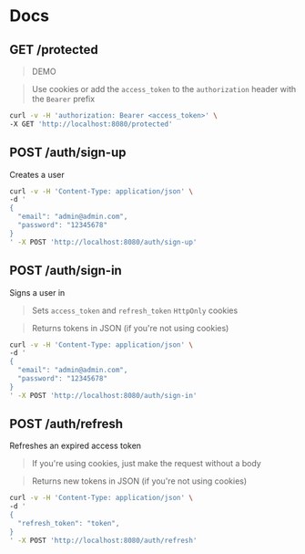 # Docs

## GET /protected

> DEMO

> Use cookies or add the `access_token` to the `authorization` header with the
> `Bearer` prefix

```bash
curl -v -H 'authorization: Bearer <access_token>' \
-X GET 'http://localhost:8080/protected'
```

## POST /auth/sign-up

Creates a user

```bash
curl -v -H 'Content-Type: application/json' \
-d '
{
  "email": "admin@admin.com",
  "password": "12345678"
}
' -X POST 'http://localhost:8080/auth/sign-up'
```

## POST /auth/sign-in

Signs a user in

> Sets `access_token` and `refresh_token` `HttpOnly` cookies

> Returns tokens in JSON (if you're not using cookies)

```bash
curl -v -H 'Content-Type: application/json' \
-d '
{
  "email": "admin@admin.com",
  "password": "12345678"
}
' -X POST 'http://localhost:8080/auth/sign-in'
```

## POST /auth/refresh

Refreshes an expired access token

> If you're using cookies, just make the request without a body

> Returns new tokens in JSON (if you're not using cookies)

```bash
curl -v -H 'Content-Type: application/json' \
-d '
{
  "refresh_token": "token",
}
' -X POST 'http://localhost:8080/auth/refresh'
```
